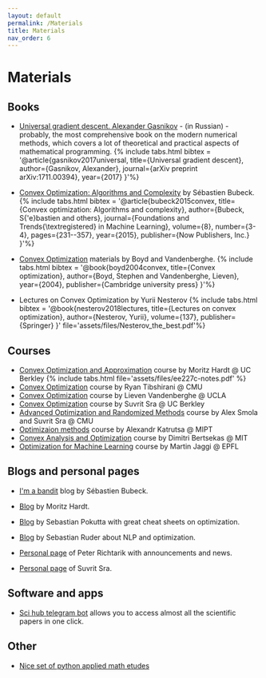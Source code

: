 ```yaml
---
layout: default
permalink: /Materials
title: Materials
nav_order: 6
---
```


# Materials

## Books

* [Universal gradient descent. Alexander Gasnikov](https://arxiv.org/ftp/arxiv/papers/1711/1711.00394.pdf) - (in Russian) - probably, the most comprehensive book on the modern numerical methods, which covers a lot of theoretical and practical aspects of mathematical programming. {% include tabs.html bibtex = '@article{gasnikov2017universal,
  title={Universal gradient descent},
  author={Gasnikov, Alexander},
  journal={arXiv preprint arXiv:1711.00394},
  year={2017}
}'%}

* [Convex Optimization: Algorithms and Complexity](https://arxiv.org/pdf/1405.4980.pdf) by Sébastien Bubeck. 
{% include tabs.html bibtex = '@article{bubeck2015convex,
  title={Convex optimization: Algorithms and complexity},
  author={Bubeck, S{\'e}bastien and others},
  journal={Foundations and Trends{\textregistered} in Machine Learning},
  volume={8},
  number={3-4},
  pages={231--357},
  year={2015},
  publisher={Now Publishers, Inc.}
}'%}

* [Convex Optimization](https://web.stanford.edu/~boyd/cvxbook/) materials by Boyd and Vandenberghe. 
{% include tabs.html bibtex = '@book{boyd2004convex,
  title={Convex optimization},
  author={Boyd, Stephen and Vandenberghe, Lieven},
  year={2004},
  publisher={Cambridge university press}
}'%}

* Lectures on Convex Optimization by Yurii Nesterov
{% include tabs.html bibtex = '@book{nesterov2018lectures,
  title={Lectures on convex optimization},
  author={Nesterov, Yurii},
  volume={137},
  publisher={Springer}
}' file='assets/files/Nesterov_the_best.pdf'%}



## Courses

* [Convex Optimization and Approximation](https://ee227c.github.io/) course by Moritz Hardt @ UC Berkley {% include tabs.html file='assets/files/ee227c-notes.pdf' %} 
* [Convex Optimization](http://www.stat.cmu.edu/~ryantibs/convexopt/) course by Ryan Tibshirani @ CMU
* [Convex Optimization](http://www.seas.ucla.edu/~vandenbe/ee236b/ee236b.html) course by Lieven Vandenberghe @ UCLA
* [Convex Optimization](http://suvrit.de/teach/ee227a/lectures.html) course by Suvrit Sra @ UC Berkley
* [Advanced Optimization and Randomized Methods](https://www.cs.cmu.edu/~suvrit/teach/aopt.html) course by Alex Smola and Suvrit Sra @ CMU
* [Optimizaion methods](https://github.com/amkatrutsa/MIPT-Opt) course by Alexandr Katrutsa @ MIPT
* [Convex Analysis and Optimization](https://ocw.mit.edu/courses/electrical-engineering-and-computer-science/6-253-convex-analysis-and-optimization-spring-2012/) course by Dimitri Bertsekas @ MIT
* [Optimization for Machine Learning](https://github.com/epfml/OptML_course) course by Martin Jaggi @ EPFL


## Blogs and personal pages

* [I'm a bandit](https://blogs.princeton.edu/imabandit/) blog by Sébastien Bubeck.

* [Blog](http://blog.mrtz.org/) by Moritz Hardt.

* [Blog](http://www.pokutta.com/blog/) by Sebastian Pokutta with great cheat sheets on optimization.

* [Blog](http://ruder.io/) by Sebastian Ruder about NLP and optimization.

* [Personal page](https://richtarik.org/) of Peter Richtarik with announcements and news.

* [Personal page](http://suvrit.de) of Suvrit Sra.

## Software and apps

* [Sci hub telegram bot](https://teleg.one/scihubot) allows you to access almost all the scientific papers in one click.

## Other

* [Nice set of python applied math etudes](https://www.numerical-tours.com/python/)
